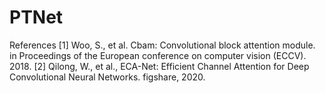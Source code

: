 # PTNet
References
[1] Woo, S., et al. Cbam: Convolutional block attention module. in Proceedings of the European conference on computer vision (ECCV). 2018.
[2] Qilong, W., et al., ECA-Net: Efficient Channel Attention for Deep Convolutional Neural Networks. figshare, 2020.
